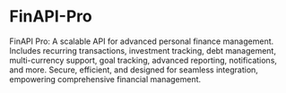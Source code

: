 # FinAPI-Pro
FinAPI Pro: A scalable API for advanced personal finance management. Includes recurring transactions, investment tracking, debt management, multi-currency support, goal tracking, advanced reporting, notifications, and more. Secure, efficient, and designed for seamless integration, empowering comprehensive financial management.
